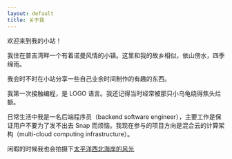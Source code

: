 ```yaml
---
layout: default
title: 关于我
---
```


欢迎来到我的小站！

我住在普吉湾畔一个有着诺曼风情的小镇。这里和我的故乡相似，依山傍水，四季绵雨。

我会时不时在小站分享一些自己业余时间制作的有趣的东西。

我第一次接触编程，是 LOGO 语言。我还记得当时经常被那只小乌龟绕得焦头烂额。

日常生活中我是一名后端程序员（backend software engineer），主要工作是保证用户不要为了发不出去 Snap 而烦恼。我现在参与的项目方向是混合云的计算架构（multi-cloud computing infrastructure）。

闲暇的时候我也会拍摄下[太平洋西北海岸的风光](https://500px.com/p/ydotzhou)
